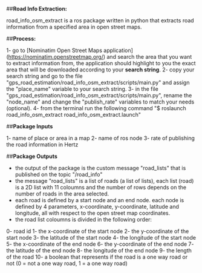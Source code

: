 ##**Road Info Extraction:**

road_info_osm_extract is a ros package written in python that extracts road information from a specified area in open street maps.

##**Process:**

1- go to [Nominatim Open Street Maps application] (https://nominatim.openstreetmap.org/) and search the area that you want to extract information from, the application should highlight to you the exact area that will be downloaded according to your **search string**.
2- copy your search string and go to the file "gps_road_estimation/road_info_osm_extract/scripts/main.py" and assign the "place_name" variable to your search string.
3- in the file "gps_road_estimation/road_info_osm_extract/scripts/main.py", rename the "node_name" and change the "publish_rate" variables to match your needs (optional).
4- from the terminal run the following command "$ roslaunch road_info_osm_extract road_info_osm_extract.launch"

##**Package Inputs**

1- name of place or area in a map
2- name of ros node
3- rate of publishing the road information in Hertz

##**Package Outputs**

- the output of the package is the custom message "road_lists" that is published on the topic "/road_info"
- the message "road_lists" is a list of roads (a list of lists), each list (road) is a 2D list with 11 coloumns and the number of rows depends on the number of roads in the area selected.
- each road is defined by a start node and an end node. each node is defined by 4 parameters, x-coordinate, y-coordinate, latitude and longitude, all with respect to the open street map coordinates.
- the road list coloumns is divided in the following order:

0- road id
1- the x-coordinate of the start node
2- the y-coordinate of the start node
3- the latitude of the start node
4- the longitude of the start node
5- the x-coordinate of the end node
6- the y-coordinate of the end node
7- the latitude of the end node
8- the longitude of the end node
9- the length of the road
10- a boolean that represents if the road is a one way road or not (0 = not a one way road, 1 = a one way road)
